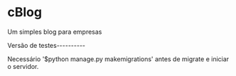 # cBlog
Um simples blog para empresas

Versão de testes----------

Necessário '$python manage.py makemigrations'
antes de migrate e iniciar o servidor.
